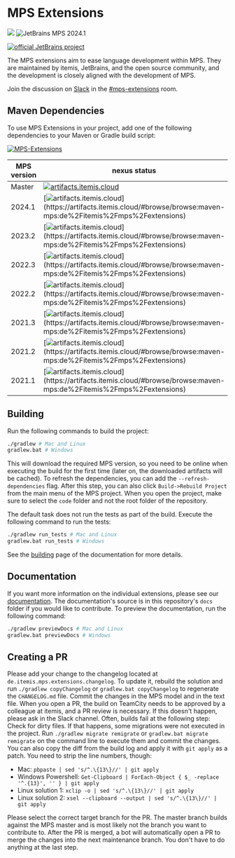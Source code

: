# MPS Extensions

<a href="https://mps.builds.itemis.cloud/project.html?projectId=Mbeddr2_Mbeddr_Gradle_MpsExtensions&tab=projectOverview"><img src="https://mps.builds.itemis.cloud/app/rest/builds/buildType:(id:Mbeddr2_Mbeddr_Gradle_MpsExtenstions)/statusIcon"/></a>
![JetBrains MPS 2024.1](https://img.shields.io/badge/JetBrains%20MPS-2024.1-orange)

[![official JetBrains project](http://jb.gg/badges/official-flat-square.svg)](https://confluence.jetbrains.com/display/ALL/JetBrains+on+GitHub)

The MPS extensions aim to ease language development within MPS. They are maintained by itemis, JetBrains, and the open source community, and the development is closely aligned with the development of MPS.

Join the discussion on [Slack](https://slack-mps.jetbrains.com) in the [#mps-extensions](https://jetbrains-mps.slack.com/archives/C99H1FR42) room.

## Maven Dependencies

To use MPS Extensions in your project, add one of the following dependencies to your Maven or Gradle build script:

[![MPS-Extensions](https://img.shields.io/badge/Github%20pages-MPS--Extensions-success)](https://github.com/orgs/JetBrains/packages?tab=packages&q=de.itemis.mps.extensions)

| MPS version | nexus status | 
| --------------- | --------------- |
| Master | [![artifacts.itemis.cloud](https://img.shields.io/badge/dynamic/xml?url=https://artifacts.itemis.cloud/repository/maven-mps/de/itemis/mps/extensions/maven-metadata.xml&label=artifacts.itemis.cloud&color=success&query=.//versioning/latest)](https://artifacts.itemis.cloud/#browse/browse:maven-mps:de%2Fitemis%2Fmps%2Fextensions) | 
| 2024.1 | [![artifacts.itemis.cloud](https://img.shields.io/badge/dynamic/xml?url=https://artifacts.itemis.cloud/repository/maven-mps/de/itemis/mps/extensions/maven-metadata.xml&label=artifacts.itemis.cloud&color=success&query=.//versioning/versions/version[starts-with(text(),'2024.1')][last()])](https://artifacts.itemis.cloud/#browse/browse:maven-mps:de%2Fitemis%2Fmps%2Fextensions) | 
| 2023.2 | [![artifacts.itemis.cloud](https://img.shields.io/badge/dynamic/xml?url=https://artifacts.itemis.cloud/repository/maven-mps/de/itemis/mps/extensions/maven-metadata.xml&label=artifacts.itemis.cloud&color=success&query=.//versioning/versions/version[starts-with(text(),'2023.2')][last()])](https://artifacts.itemis.cloud/#browse/browse:maven-mps:de%2Fitemis%2Fmps%2Fextensions) | 
| 2022.3 | [![artifacts.itemis.cloud](https://img.shields.io/badge/dynamic/xml?url=https://artifacts.itemis.cloud/repository/maven-mps/de/itemis/mps/extensions/maven-metadata.xml&label=artifacts.itemis.cloud&color=success&query=.//versioning/versions/version[starts-with(text(),'2022.3')][last()])](https://artifacts.itemis.cloud/#browse/browse:maven-mps:de%2Fitemis%2Fmps%2Fextensions) | 
| 2022.2 | [![artifacts.itemis.cloud](https://img.shields.io/badge/dynamic/xml?url=https://artifacts.itemis.cloud/repository/maven-mps/de/itemis/mps/extensions/maven-metadata.xml&label=artifacts.itemis.cloud&color=success&query=.//versioning/versions/version[starts-with(text(),'2022.2')][last()])](https://artifacts.itemis.cloud/#browse/browse:maven-mps:de%2Fitemis%2Fmps%2Fextensions) | 
| 2021.3 | [![artifacts.itemis.cloud](https://img.shields.io/badge/dynamic/xml?url=https://artifacts.itemis.cloud/repository/maven-mps/de/itemis/mps/extensions/maven-metadata.xml&label=artifacts.itemis.cloud&color=success&query=.//versioning/versions/version[starts-with(text(),'2021.3')][last()])](https://artifacts.itemis.cloud/#browse/browse:maven-mps:de%2Fitemis%2Fmps%2Fextensions) | 
| 2021.2 | [![artifacts.itemis.cloud](https://img.shields.io/badge/dynamic/xml?url=https://artifacts.itemis.cloud/repository/maven-mps/de/itemis/mps/extensions/maven-metadata.xml&label=artifacts.itemis.cloud&color=success&query=.//versioning/versions/version[starts-with(text(),'2021.2')][last()])](https://artifacts.itemis.cloud/#browse/browse:maven-mps:de%2Fitemis%2Fmps%2Fextensions) | 
| 2021.1 | [![artifacts.itemis.cloud](https://img.shields.io/badge/dynamic/xml?url=https://artifacts.itemis.cloud/repository/maven-mps/de/itemis/mps/extensions/maven-metadata.xml&label=artifacts.itemis.cloud&color=success&query=.//versioning/versions/version[starts-with(text(),'2021.1')][last()])](https://artifacts.itemis.cloud/#browse/browse:maven-mps:de%2Fitemis%2Fmps%2Fextensions) | 

## Building

Run the following commands to build the project:

```bash
./gradlew # Mac and Linux
gradlew.bat # Windows
```

This will download the required MPS version, so you need to be online when executing the build for the first time (later on, the downloaded artifacts will be cached). To refresh the dependencies, you can add the `--refresh-dependencies` flag. After this step, you can also click `Build->Rebuild Project` from the main menu of the MPS project. When you open the project, make sure to select the `code` folder and not the root folder of the repository.

The default task does not run the tests as part of the build. Execute the following command to run the tests:

```bash
./gradlew run_tests # Mac and Linux
gradlew.bat run_tests # Windows
```

See the [building](https://jetbrains.github.io/MPS-extensions/building/) page of the documentation for more details.

## Documentation

If you want more information on the individual extensions, please see our [documentation](https://jetbrains.github.io/MPS-extensions). The documentation's source is in this repository's `docs` folder if you would like to contribute. To preview the documentation, run the following command:

```bash
./gradlew previewDocs # Mac and Linux
gradlew.bat previewDocs # Windows
```

## Creating a PR

Please add your change to the changelog located at `de.itemis.mps.extensions.changelog`. To update it, rebuild the solution and run `./gradlew copyChangelog` or `gradlew.bat copyChangelog` to regenerate the `CHANGELOG.md` file. Commit the changes in the MPS model and in the text file.
When you open a PR, the build on TeamCity needs to be approved by a colleague at itemis, and a PR review is necessary. If this doesn't happen, please ask in the Slack channel. Often, builds fail at the following step: Check for dirty files.
If that happens, some migrations were not executed in the project. Run `./gradlew migrate remigrate` or `gradlew.bat migrate remigrate` on the command line to execute them and commit the changes. You can also copy the diff from the build log and apply it with `git apply` as a patch. You need to strip the line numbers, though: 
- Mac: `pbpaste | sed 's/^.\{13\}//' | git apply`
- Windows Powershell: `Get-Clipboard | ForEach-Object { $_ -replace '^.{13}', '' } | git apply`
- Linux solution 1: `xclip -o | sed 's/^.\{13\}//' | git apply`
- Linux solution 2: `xsel --clipboard --output | sed 's/^.\{13\}//' | git apply`

Please select the correct target branch for the PR. The master branch builds against the MPS master and is most likely not the branch you want to contribute to. After the PR is merged, a bot will automatically open a PR to merge the changes into the next maintenance branch. You don't have to do anything at the last step.
